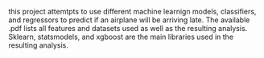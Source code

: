 this project attemtpts to use different machine learnign models, classifiers, and regressors
to predict if an airplane will be arriving late. The available .pdf lists all features and 
datasets used as well as the resulting analysis. Sklearn, statsmodels, and xgboost are the
main libraries used in the resulting analysis.
